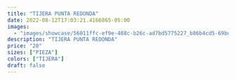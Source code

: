 ```yaml
---
title: "TIJERA PUNTA REDONDA"
date: 2022-08-12T17:03:21.4166865-05:00
images:
  - "images/showcase/56011ffc-ef9e-488c-b26c-ad7bd5775227_b86b4cd5-69bd-4a2e-b84e-36a8a9b60055.webp"
description: "TIJERA PUNTA REDONDA"
price: "20"
sizes: ["PIEZA"]
colors: ["TIJERA"]
draft: false
---
```

